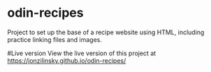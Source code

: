 # odin-recipes
Project to set up the base of a recipe website using HTML, including practice linking files and images.

#Live version
View the live version of this project at https://jonzilinsky.github.io/odin-recipes/
